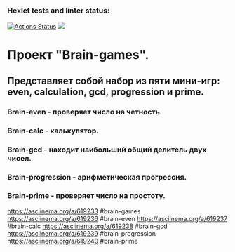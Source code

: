 ### Hexlet tests and linter status:
[![Actions Status](https://github.com/Z4NDIE/python-project-49/workflows/hexlet-check/badge.svg)](https://github.com/Z4NDIE/python-project-49/actions)
<a href="https://codeclimate.com/github/Z4NDIE/python-project-49/maintainability"><img src="https://api.codeclimate.com/v1/badges/2158d232f6f88c299670/maintainability" /></a>

# Проект "Brain-games". 
## Представляет собой набор из пяти мини-игр: even, calculation, gcd, progression и prime. 
### Brain-even - проверяет число на четность.
### Brain-calc - калькулятор.
### Brain-gcd - находит наибольший общий делитель двух чисел.
### Brain-progression - арифметическая прогрессия.
### Brain-prime - проверяет число на простоту.

https://asciinema.org/a/619233 #brain-games
https://asciinema.org/a/619236 #brain-even
https://asciinema.org/a/619237 #brain-calc
https://asciinema.org/a/619238 #brain-gcd
https://asciinema.org/a/619239 #brain-progression
https://asciinema.org/a/619240 #brain-prime
